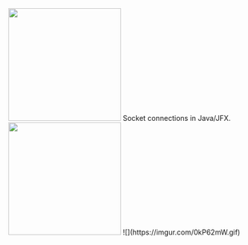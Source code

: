 <img src="https://i.imgur.com/dqC8grW.png" width="225">
Socket connections in Java/JFX.
<img src="https://imgur.com/0kP62mW.gif" width="225">
![](https://imgur.com/0kP62mW.gif) 
